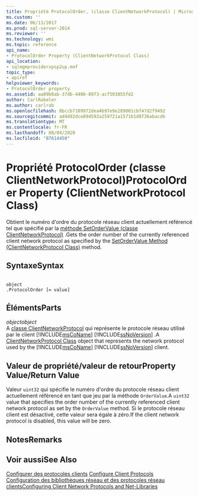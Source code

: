 ```yaml
---
title: Propriété ProtocolOrder, (classe ClientNetworkProtocol) | Microsoft Docs
ms.custom: ''
ms.date: 06/13/2017
ms.prod: sql-server-2014
ms.reviewer: ''
ms.technology: wmi
ms.topic: reference
api_name:
- ProtocolOrder Property (ClientNetworkProtocol Class)
api_location:
- sqlmgmproviderxpsp2up.mof
topic_type:
- apiref
helpviewer_keywords:
- ProtocolOrder property
ms.assetid: aa09b8ab-37db-4406-8973-acf503855fd2
author: CarlRabeler
ms.author: carlrab
ms.openlocfilehash: 8bccb7109972dea4697e9e289081cbf47d2f9492
ms.sourcegitcommit: ad4d92dce894592a259721a1571b1d8736abacdb
ms.translationtype: MT
ms.contentlocale: fr-FR
ms.lasthandoff: 08/04/2020
ms.locfileid: "87614450"
---
```

# <a name="protocolorder-property-clientnetworkprotocol-class"></a><span data-ttu-id="79a20-102">Propriété ProtocolOrder (classe ClientNetworkProtocol)</span><span class="sxs-lookup"><span data-stu-id="79a20-102">ProtocolOrder Property (ClientNetworkProtocol Class)</span></span>
  <span data-ttu-id="79a20-103">Obtient le numéro d'ordre du protocole réseau client actuellement référencé tel que spécifié par la [méthode SetOrderValue (classe ClientNetworkProtocol)](clientnetworkprotocol-class.md) .</span><span class="sxs-lookup"><span data-stu-id="79a20-103">Gets the order number of the currently referenced client network protocol as specified by the [SetOrderValue Method (ClientNetworkProtocol Class)](clientnetworkprotocol-class.md) method.</span></span>  
  
## <a name="syntax"></a><span data-ttu-id="79a20-104">Syntaxe</span><span class="sxs-lookup"><span data-stu-id="79a20-104">Syntax</span></span>  
  
```  
  
object  
.ProtocolOrder [= value]  
```  
  
## <a name="parts"></a><span data-ttu-id="79a20-105">Éléments</span><span class="sxs-lookup"><span data-stu-id="79a20-105">Parts</span></span>  
 <span data-ttu-id="79a20-106">*object*</span><span class="sxs-lookup"><span data-stu-id="79a20-106">*object*</span></span>  
 <span data-ttu-id="79a20-107">A [classe ClientNetworkProtocol](clientnetworkprotocol-class.md) qui représente le protocole réseau utilisé par le client [!INCLUDE[msCoName](../../../includes/msconame-md.md)] [!INCLUDE[ssNoVersion](../../../includes/ssnoversion-md.md)] .</span><span class="sxs-lookup"><span data-stu-id="79a20-107">A [ClientNetworkProtocol Class](clientnetworkprotocol-class.md) object that represents the network protocol used by the [!INCLUDE[msCoName](../../../includes/msconame-md.md)] [!INCLUDE[ssNoVersion](../../../includes/ssnoversion-md.md)] client.</span></span>  
  
## <a name="property-valuereturn-value"></a><span data-ttu-id="79a20-108">Valeur de propriété/valeur de retour</span><span class="sxs-lookup"><span data-stu-id="79a20-108">Property Value/Return Value</span></span>  
 <span data-ttu-id="79a20-109">Valeur `uint32` qui spécifie le numéro d'ordre du protocole réseau client actuellement référencé en tant que jeu par la méthode `OrderValue`.</span><span class="sxs-lookup"><span data-stu-id="79a20-109">A `uint32` value that specifies the order number of the currently referenced client network protocol as set by the `OrderValue` method.</span></span> <span data-ttu-id="79a20-110">Si le protocole réseau client est désactivé, cette valeur sera égale à zéro.</span><span class="sxs-lookup"><span data-stu-id="79a20-110">If the client network protocol is disabled, this value will be zero.</span></span>  
  
## <a name="remarks"></a><span data-ttu-id="79a20-111">Notes</span><span class="sxs-lookup"><span data-stu-id="79a20-111">Remarks</span></span>  
  
## <a name="see-also"></a><span data-ttu-id="79a20-112">Voir aussi</span><span class="sxs-lookup"><span data-stu-id="79a20-112">See Also</span></span>  
 <span data-ttu-id="79a20-113">[Configurer des protocoles clients](https://technet.microsoft.com/library/ms181035.aspx) </span><span class="sxs-lookup"><span data-stu-id="79a20-113">[Configure Client Protocols](https://technet.microsoft.com/library/ms181035.aspx) </span></span>  
 [<span data-ttu-id="79a20-114">Configuration des bibliothèques réseau et des protocoles réseau clients</span><span class="sxs-lookup"><span data-stu-id="79a20-114">Configuring Client Network Protocols and Net-Libraries</span></span>](https://technet.microsoft.com/library/ms181035.aspx)  
  
  
